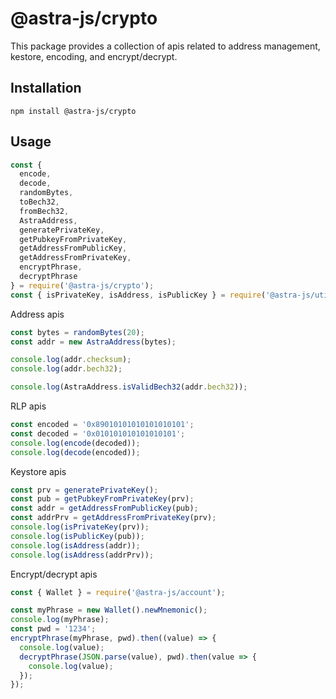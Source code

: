 # @astra-js/crypto

This package provides a collection of apis related to address management, kestore, encoding, and encrypt/decrypt.

## Installation

```
npm install @astra-js/crypto
```

## Usage

```javascript
const {
  encode,
  decode,
  randomBytes,
  toBech32,
  fromBech32,
  AstraAddress,
  generatePrivateKey,
  getPubkeyFromPrivateKey,
  getAddressFromPublicKey,
  getAddressFromPrivateKey,
  encryptPhrase,
  decryptPhrase
} = require('@astra-js/crypto');
const { isPrivateKey, isAddress, isPublicKey } = require('@astra-js/utils');
```

Address apis
```javascript
const bytes = randomBytes(20);
const addr = new AstraAddress(bytes);

console.log(addr.checksum);
console.log(addr.bech32);

console.log(AstraAddress.isValidBech32(addr.bech32));
```

RLP apis
```javascript
const encoded = '0x89010101010101010101';
const decoded = '0x010101010101010101';
console.log(encode(decoded));
console.log(decode(encoded));
```

Keystore apis
```javascript
const prv = generatePrivateKey();
const pub = getPubkeyFromPrivateKey(prv);
const addr = getAddressFromPublicKey(pub);
const addrPrv = getAddressFromPrivateKey(prv);
console.log(isPrivateKey(prv));
console.log(isPublicKey(pub));
console.log(isAddress(addr));
console.log(isAddress(addrPrv));
```

Encrypt/decrypt apis
```javascript
const { Wallet } = require('@astra-js/account');

const myPhrase = new Wallet().newMnemonic();
console.log(myPhrase);
const pwd = '1234';
encryptPhrase(myPhrase, pwd).then((value) => {
  console.log(value);
  decryptPhrase(JSON.parse(value), pwd).then(value => {
    console.log(value);
  });
});
```
